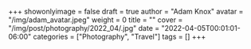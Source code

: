 +++
showonlyimage = false
draft = true
author = "Adam Knox"
avatar = "/img/adam_avatar.jpeg"
weight = 0
title = ""
cover = "/img/post/photography/2022_04/.jpg"
date = "2022-04-05T00:01:01-06:00"
categories = ["Photography", "Travel"]
tags = []
+++
<!--more-->
